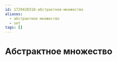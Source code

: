 ```yaml
---
id: 1729420318-абстрактное-множество
aliases:
  - абстрактное множество
  - set
tags: []
---
```


# Абстрактное множество

